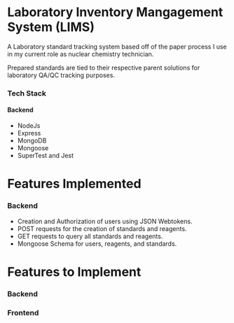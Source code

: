 # Laboratory Inventory Mangagement System (LIMS)

A Laboratory standard tracking system based off of the paper process I use in my current role as nuclear chemistry technician.

Prepared standards are tied to their respective parent solutions for laboratory QA/QC tracking purposes.

### Tech Stack

#### Backend
* NodeJs
* Express
* MongoDB
* Mongoose
* SuperTest and Jest


# Features Implemented

### Backend

* Creation and Authorization of users using JSON Webtokens.
* POST requests for the creation of standards and reagents.
* GET requests to query all standards and reagents.
* Mongoose Schema for users, reagents, and standards.

# Features to Implement

### Backend

### Frontend
